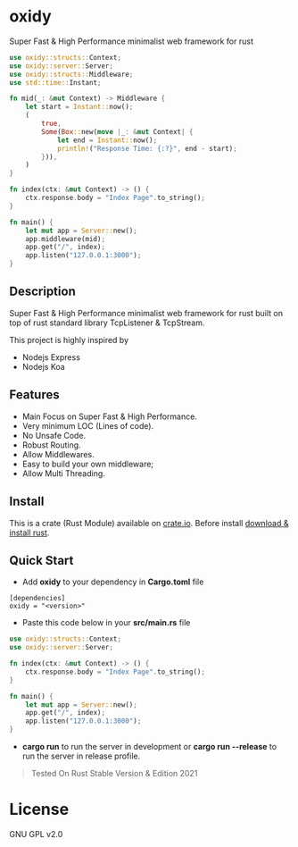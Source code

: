 # oxidy

Super Fast & High Performance minimalist web framework for rust

```rust
use oxidy::structs::Context;
use oxidy::server::Server;
use oxidy::structs::Middleware;
use std::time::Instant;

fn mid(_: &mut Context) -> Middleware {
    let start = Instant::now();
    (
        true,
        Some(Box::new(move |_: &mut Context| {
            let end = Instant::now();
            println!("Response Time: {:?}", end - start);
        })),
    )
}

fn index(ctx: &mut Context) -> () {
    ctx.response.body = "Index Page".to_string();
}

fn main() {
    let mut app = Server::new();
    app.middleware(mid);
    app.get("/", index);
    app.listen("127.0.0.1:3000");
}
```

## Description

Super Fast & High Performance minimalist web framework for rust built on top of
rust standard library TcpListener & TcpStream.

This project is highly inspired by

- Nodejs Express
- Nodejs Koa

## Features

- Main Focus on Super Fast & High Performance.
- Very minimum LOC (Lines of code).
- No Unsafe Code.
- Robust Routing.
- Allow Middlewares.
- Easy to build your own middleware;
- Allow Multi Threading.

## Install

This is a crate (Rust Module) available on
[crate.io](https://crates.io/crates/oxidy). Before install
[download & install rust](https://www.rust-lang.org/).

## Quick Start

- Add **oxidy** to your dependency in **Cargo.toml** file

```
[dependencies]
oxidy = "<version>"
```

- Paste this code below in your **src/main.rs** file

```rust
use oxidy::structs::Context;
use oxidy::server::Server;

fn index(ctx: &mut Context) -> () {
    ctx.response.body = "Index Page".to_string();
}

fn main() {
    let mut app = Server::new();
    app.get("/", index);
    app.listen("127.0.0.1:3000");
}
```

- **cargo run** to run the server in development or **cargo run --release** to
  run the server in release profile.

> Tested On Rust Stable Version & Edition 2021

# License

GNU GPL v2.0
